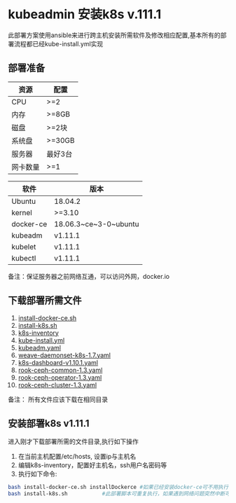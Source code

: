 # kubeadmin 安装k8s v.111.1

此部署方案使用ansible来进行跨主机安装所需软件及修改相应配置,基本所有的部署流程都已经kube-install.yml实现

## 部署准备

   资源   |  配置    |
----------|---------|
CPU       |   >=2   |
内存       |  >=8GB  |
磁盘       | >=2块   |
系统盘     | >=30GB  |
服务器     | 最好3台  |
网卡数量   |   >=1   |

   软件   |         版本           |
--------- |-----------------------|
Ubuntu    |      18.04.2          |
kernel    |       >=3.10          |
docker-ce | 18.06.3~ce~3-0~ubuntu |
kubeadm   |        v1.11.1        |
kubelet   |        v1.11.1        |
kubectl   |        v1.11.1        |

备注：保证服务器之前网络互通，可以访问外网，docker.io

## 下载部署所需文件

1. [install-docker-ce.sh](/files/k8s/scripts/install-docker-ce.sh)
2. [install-k8s.sh](/files/k8s/scripts/install-k8s.sh)
3. [k8s-inventory](/files/k8s/scripts/k8s-inventory)
4. [kube-install.yml](/files/k8s/ymls/kube-install.yml)
5. [kubeadm.yaml](/files/k8s/ymls/kubeadm.yaml)
6. [weave-daemonset-k8s-1.7.yaml](/files/k8s/ymls/weave-daemonset-k8s-1.7.yaml)
7. [k8s-dashboard-v1.10.1.yaml](/files/k8s/ymls/k8s-dashboard-v1.10.1.yaml)
8. [rook-ceph-common-1.3.yaml](/files/k8s/ymls/rook-ceph-common-1.3.yaml)
9. [rook-ceph-operator-1.3.yaml](/files/k8s/ymls/rook-ceph-operator-1.3.yaml)
10. [rook-ceph-cluster-1.3.yaml](/files/k8s/ymls/rook-ceph-cluster-1.3.yaml)

备注： 所有文件应该下载在相同目录

## 安装部署k8s v1.11.1

进入刚才下载部署所需的文件目录,执行如下操作

1. 在当前主机配置/etc/hosts, 设置ip与主机名
2. 编辑k8s-inventory，配置好主机名，ssh用户名密码等
3. 执行如下命令:

```bash
bash install-docker-ce.sh installDockerce #如果已经安装docker-ce可不用执行
bash install-k8s.sh           #此部署脚本可重复执行，如果遇到网络问题突然中断可重复执行
```
